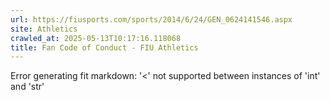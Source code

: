 ```yaml
---
url: https://fiusports.com/sports/2014/6/24/GEN_0624141546.aspx
site: Athletics
crawled_at: 2025-05-13T10:17:16.118068
title: Fan Code of Conduct - FIU Athletics
---
```


Error generating fit markdown: '<' not supported between instances of 'int' and 'str'